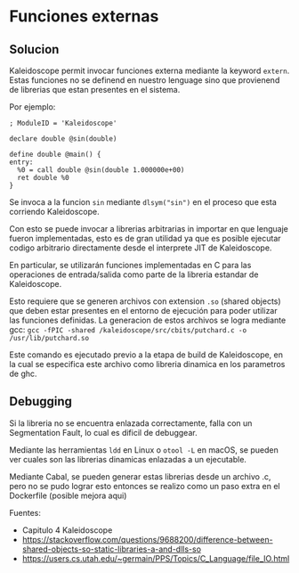 # Funciones externas

## Solucion

Kaleidoscope permit invocar funciones externa mediante la keyword `extern`.
Estas funciones no se definend en nuestro lenguage sino que provienend de librerias que estan presentes en el sistema.

Por ejemplo:
```
; ModuleID = 'Kaleidoscope'

declare double @sin(double)

define double @main() {
entry:
  %0 = call double @sin(double 1.000000e+00)
  ret double %0
}
```

Se invoca a la funcion `sin` mediante `dlsym("sin")` en el proceso que esta corriendo Kaleidoscope.

Con esto se puede invocar a librerias arbitrarias in importar en que lenguaje fueron implementadas, esto es de gran utilidad
ya que es posible ejecutar codigo arbitrario directamente desde el interprete JIT de Kaleidoscope.

En particular, se utilizarán funciones implementadas en C para las operaciones de entrada/salida como parte
de la libreria estandar de Kaleidoscope.

Esto requiere que se generen archivos con extension `.so` (shared objects) que deben estar presentes en el entorno
de ejecución para poder utilizar las funciones definidas. La generacion de estos archivos se logra mediante gcc:
`gcc -fPIC -shared /kaleidoscope/src/cbits/putchard.c -o /usr/lib/putchard.so`

Este comando es ejecutado previo a la etapa de build de Kaleidoscope, en la cual se especifica este archivo
como libreria dinamica en los parametros de ghc.


## Debugging

Si la libreria no se encuentra enlazada correctamente, falla con un Segmentation Fault, lo cual es dificil de debuggear.

Mediante las herramientas `ldd` en Linux o `otool -L` en macOS, se pueden ver cuales son las librerias dinamicas enlazadas a un ejecutable.

Mediante Cabal, se pueden generar estas librerias desde un archivo .c, pero no se pudo lograr esto entonces se realizo como un paso extra en el Dockerfile (posible mejora aqui)


Fuentes:
- Capitulo 4 Kaleidoscope
- https://stackoverflow.com/questions/9688200/difference-between-shared-objects-so-static-libraries-a-and-dlls-so
- https://users.cs.utah.edu/~germain/PPS/Topics/C_Language/file_IO.html